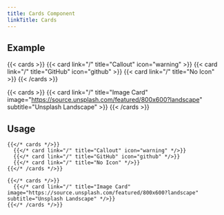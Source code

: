```yaml
---
title: Cards Component
linkTitle: Cards
---
```


## Example

{{< cards >}}
  {{< card link="/" title="Callout" icon="warning" >}}
  {{< card link="/" title="GitHub" icon="github" >}}
  {{< card link="/" title="No Icon" >}}
{{< /cards >}}

{{< cards >}}
  {{< card link="/" title="Image Card" image="https://source.unsplash.com/featured/800x600?landscape" subtitle="Unsplash Landscape" >}}
{{< /cards >}}


## Usage

```
{{</* cards */>}}
  {{</* card link="/" title="Callout" icon="warning" */>}}
  {{</* card link="/" title="GitHub" icon="github" */>}}
  {{</* card link="/" title="No Icon" */>}}
{{</* /cards */>}}
```

```
{{</* cards */>}}
  {{</* card link="/" title="Image Card" image="https://source.unsplash.com/featured/800x600?landscape" subtitle="Unsplash Landscape" */>}}
{{</* /cards */>}}
```
